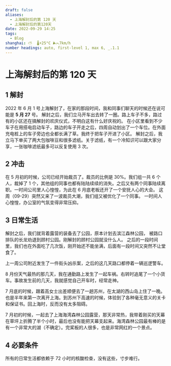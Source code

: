 ```yaml
---
draft: false
aliases:
  - 上海解封后的第 120 天
  - 上海解封后的第120天
date: 2022-09-29 14:25
tags:
  - Blog
shanghai: ⛅️  🌡️+25°C 🌬️↖7km/h
number headings: auto, first-level 1, max 6, _.1.1
---
```


# 上海解封后的第 120 天

## 1 解封

2022 年 6 月 1 号上海解封了，在家的那段时间，我和同事们聊天的时候还在说可能是 **5 月 27** 号。
解封之后，我们立马开车出去转了一圈。路上车子不多，路过有的小区还在搞解封的欢庆仪式，不明白这有什么好庆祝的。
在小区里看到不少车子在用搭电启动车子，路边的车子开走之后，四周自动划出了一个车位。在外面充电桩上的车子旁边也全都长满了草。我终于把车子开进了小区。
解封之后，我立马下单买了两大包咖啡豆和很多滤纸。关于滤纸，有一个冷知识可以跟大家分享，一张咖啡滤纸最多可以反复使用 3 次。

## 2 冲击

在 5 月初的时候，公司已经开始裁员了。裁员的比例是 30%。我们组一共 6 个人，裁掉了 1 个，其他组的同事也都有陆陆续续的消失。之后又有两个同事陆续离职。一时间公司里人心惶惶，为此在 6 月底老板还开了一个安抚人心的大会。
这周（09-29）突然又来了一波裁员大潮，我们组又被优化了一个同事。
一时间人心惶惶，办公室的气氛变得非常压抑。

## 3 日常生活

解封之后，我们就背着露营的装备去了公园，原本计划去滨江森林公园，
被路口排队的长龙劝退到顾村公园。刚解封的顾村公园就没什么人。
之后的一段时间里，我们也在外面吃了几次饭，刚开始还不能坐满，后面有一段时间又突然不让堂食了。

上一周公司附近发生了一件街头凶杀案，之后的这几天路口都停着一辆巡逻警车。

8 月份天气最热的那几天，我在通勤路上发生了一起车祸。右转时追尾了一个小货车。事故发生前的几天，我就感觉自己开车时，经常走神。

7 月底的时候，跟着高女士出差顺便去了一趟苏州，在太湖的西山岛上住了一晚。也是半年来第一次离开上海。到苏州下高速的时候，体验到了各种毫无意义的关卡和保证书。回上海时，反而没有太多阻碍。

7 月初的时候，一起去了上海海湾森林公园露营，那天非常热，我带着刚买的天幕在草坪上折腾了半个小时，最后也没有能把天幕支起来。海湾森林公园最有棒的是有一个非常大的湖（不确定）。完桨板的人很多，也是非常网红的一个景点。

## 4 必要条件

所有的日常生活都依赖于 72 小时的核酸检查，没有这些，寸步难行。

